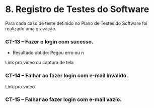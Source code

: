 # 8. Registro de Testes do Software

Para cada caso de teste definido no Plano de Testes do Software foi realizado uma gravação.


### CT-13 – Fazer o login com sucesso.
    
- Resultado obtido:
    Pegou erro ou n
    
Link pro video ou captura de tela

### CT-14 – Falhar ao fazer login com e-mail inválido.
Link pro video

### CT-15 – Falhar ao fazer login com e-mail vazio.

